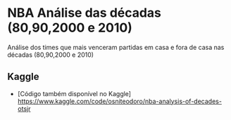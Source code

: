 <h1 class="code-line" data-line-start=0 data-line-end=1 ><a id="NBA Análise das décadas (80,90,2000 e 2010)"></a>NBA Análise das décadas (80,90,2000 e 2010)</h1>
<p class="has-line-data" data-line-start="16" data-line-end="17">Análise dos times que mais venceram partidas em casa e fora de casa nas décadas (80,90,2000 e 2010)</p>
</blockquote>
<h2 class="code-line" data-line-start=19 data-line-end=20 ><a id="Kaggle"></a>Kaggle</h2>
<ul>
<li class="has-line-data" data-line-start="26" data-line-end="28">
<p class="has-line-data" data-line-start="26" data-line-end="28">[Código também disponível no Kaggle]<br>
<a href="https://www.kaggle.com/code/osniteodoro/nba-analysis-of-decades-otsjr">https://www.kaggle.com/code/osniteodoro/nba-analysis-of-decades-otsjr</a></p>
</li>
  </ul>
